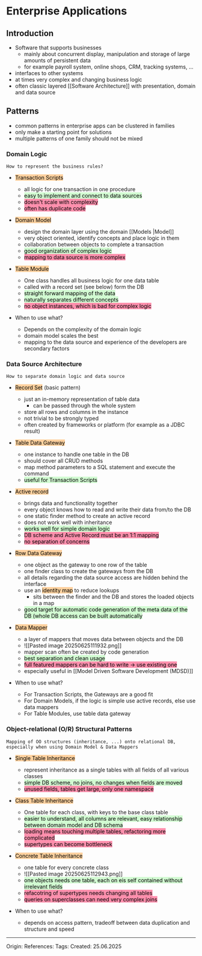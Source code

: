 # Enterprise Applications

## Introduction

- Software that supports businesses
	- mainly about concurrent display, manipulation and storage of large amounts of persistent data
	- for example payroll system, online shops, CRM, tracking systems, ...
- interfaces to other systems
- at times very complex and changing business logic
- often classic layered [[Software Architecture]] with presentation, domain and data source

## Patterns

- common patterns in enterprise apps can be clustered in families
- only make a starting point for solutions
- multiple patterns of one family should not be mixed

### Domain Logic
	How to represent the business rules?

- <mark style="background: #FFB86CA6;">Transaction Scripts</mark>
	- all logic for one transaction in one procedure
	- <mark style="background: #BBFABBA6;">easy to implement and connect to data sources</mark>
	- <mark style="background: #FF5582A6;">doesn't scale with complexity</mark>
	- <mark style="background: #FF5582A6;">often has duplicate code</mark>
- <mark style="background: #FFB86CA6;">Domain Model</mark>
	-  design the domain layer using the domain [[Models |Model]]  
	- very object oriented, identify concepts and place logic in them
	- collaboration between objects to complete a transaction
	- <mark style="background: #BBFABBA6;">good organization of complex logic</mark>
	- <mark style="background: #FF5582A6;">mapping to data source is more complex</mark>
- <mark style="background: #FFB86CA6;">Table Module</mark>
	- One class handles all business logic for one data table
	- called with a record set (see below)  form the DB
	- <mark style="background: #BBFABBA6;">straight forward mapping of the data</mark>
	- <mark style="background: #BBFABBA6;">naturally separates different concepts</mark> 
	- <mark style="background: #FF5582A6;">no object instances, which is bad for complex logic</mark>

- When to use what?
	- Depends on the complexity of the domain logic
	- domain model scales the best
	- mapping to the data source and experience of the developers are secondary factors
### Data Source Architecture
	How to separate domain logic and data source

- <mark style="background: #FFB86CA6;">Record Set</mark> (basic pattern)
	- just an in-memory representation of table data
		- can be passed through the whole system
	- store all rows and columns in the instance
	- not trivial to be strongly typed
	- often created by frameworks or platform (for example as a JDBC result)
- <mark style="background: #FFB86CA6;">Table Data Gateway</mark>
	- one instance to handle one table in the DB
	- should cover all CRUD methods
	- map method parameters to  a SQL statement and execute the command
	- <mark style="background: #BBFABBA6;">useful for Transaction Scripts</mark>
- <mark style="background: #FFB86CA6;">Active record</mark>
	- brings data and functionality together
	- every object knows how to read and write their data from/to the DB
	- one static finder method to create an active record
	- does not work well with inheritance
	- <mark style="background: #BBFABBA6;">works well for simple domain logic</mark>
	- <mark style="background: #FF5582A6;">DB scheme and Active Record must be an 1:1 mapping</mark>
	- <mark style="background: #FF5582A6;">no separation of concerns</mark>
- <mark style="background: #FFB86CA6;">Row Data Gateway</mark>
	- one object as the gateway to one row of the table
	- one finder class to create the gateways from the DB
	- all details regarding the data source access are hidden behind the interface
	- use an <mark style="background: #FFB86CA6;">identity map</mark> to reduce lookups
		- sits between the finder and the DB and stores the loaded objects in a map
	- <mark style="background: #BBFABBA6;">good target for automatic code generation of the meta data of the DB (whole DB access can be built automatically</mark>
- <mark style="background: #FFB86CA6;">Data Mapper</mark>
	- a layer of mappers that moves data between objects and the DB
	- ![[Pasted image 20250625111932.png]]
	- mapper scan often be created by code generation
	- <mark style="background: #BBFABBA6;">best separation and clean usage</mark>
	- <mark style="background: #FF5582A6;">full featured mappers can be hard to write -> use existing one</mark>
	- especially useful in [[Model Driven Software Development (MDSD)]]

- When to use what?
	- For Transaction Scripts, the Gateways are a good fit
	- For Domain Models, if the logic is simple use active records, else use data mappers
	- For Table Modules, use table data gateway

### Object-relational (O/R) Structural Patterns
	Mapping of OO structures (inheritance, ...) onto relational DB, especially when using Domain Model & Data Mappers

- <mark style="background: #FFB86CA6;">Single Table Inheritance</mark>
	- represent inheritance as a single tables with all fields of all various classes
	- <mark style="background: #BBFABBA6;">simple DB scheme, no joins, no changes when fields are moved</mark>
	- <mark style="background: #FF5582A6;">unused fields, tables get large, only one namespace</mark>
- <mark style="background: #FFB86CA6;">Class Table Inheritance</mark>
	- One table for each class, with keys to the base class table
	- <mark style="background: #BBFABBA6;">easier to understand, all columns are relevant, easy relationship between domain model and DB schema</mark>
	- <mark style="background: #FF5582A6;">loading means touching multiple tables, refactoring more complicated</mark>
	- <mark style="background: #FF5582A6;">supertypes can become bottleneck</mark>
- <mark style="background: #FFB86CA6;">Concrete Table Inheritance</mark>
	- one table for every concrete class
	- ![[Pasted image 20250625112943.png]]
	- <mark style="background: #BBFABBA6;">one objects needs one table,  each on eis self contained without irrelevant fields</mark>
	- <mark style="background: #FF5582A6;">refacotring of supertypes needs changing all tables</mark>
	- <mark style="background: #FF5582A6;">queries on superclasses can need very complex joins</mark>

- When to use what?
	- depends on access pattern, tradeoff between data duplication and structure and speed

---

Origin: 
References: 
Tags: 
Created: 25.06.2025

